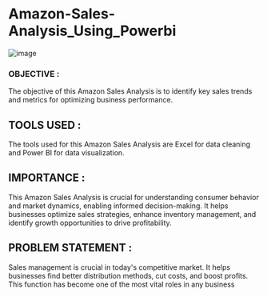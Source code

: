 # Amazon-Sales-Analysis_Using_Powerbi
![image](https://github.com/user-attachments/assets/3fe5242b-bfd6-47fd-b34b-b3e6322fa18f)

### OBJECTIVE : 
The objective of this Amazon Sales Analysis is to identify key sales
trends and metrics for optimizing business performance.
## TOOLS USED : 
The tools used for this Amazon Sales Analysis are Excel for data
cleaning and Power BI for data visualization.
## IMPORTANCE : 
This Amazon Sales Analysis is crucial for understanding consumer
behavior and market dynamics, enabling informed decision-making. It helps businesses
optimize sales strategies, enhance inventory management, and identify growth
opportunities to drive profitability.
## PROBLEM STATEMENT :
Sales management is crucial in today's competitive market. It helps businesses find better distribution methods, cut costs, and boost profits. This function has become one of the most vital roles in any business
